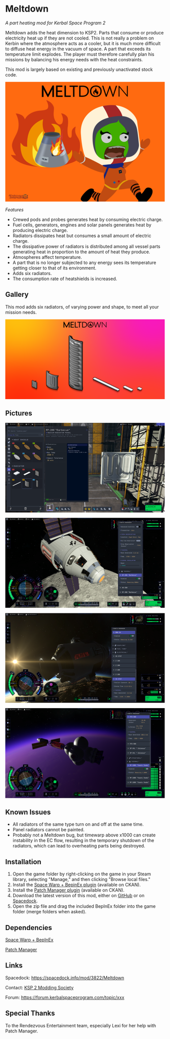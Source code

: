 # Meltdown
_A part heating mod for Kerbal Space Program 2_

Meltdown adds the heat dimension to KSP2. Parts that consume or produce electricity heat up if they are not cooled. This is not really a problem on Kerbin where the atmosphere acts as a cooler, but it is much more difficult to diffuse heat energy in the vacuum of space. A part that exceeds its temperature limit explodes.
The player must therefore carefully plan his missions by balancing his energy needs with the heat constraints.

This mod is largely based on existing and previously unactivated stock code.

![Meltdown banner](https://github.com/pasalvetti/meltdown/blob/main/Communication/Banner.png?raw=true)

*Features*
- Crewed pods and probes generates heat by consuming electric charge.
- Fuel cells, generators, engines and solar panels generates heat by producing electric charge.
- Radiators dissipates heat but consumes a small amount of electric charge.
- The dissipative power of radiators is distributed among all vessel parts generating heat in proportion to the amount of heat they produce.
- Atmospheres affect temperature.
- A part that is no longer subjected to any energy sees its temperature getting closer to that of its environment.
- Adds six radiators.
- The consumption rate of heatshields is increased.

## Gallery

This mod adds six radiators, of varying power and shape, to meet all your mission needs.

![Meltdown radiators](https://github.com/pasalvetti/meltdown/blob/main/Communication/Radiators.png?raw=true)

## Pictures

![Promo picture 1](https://github.com/pasalvetti/meltdown/blob/main/Communication/Promo01.png?raw=true)

![Promo picture 2](https://github.com/pasalvetti/meltdown/blob/main/Communication/Promo02.png?raw=true)

![Promo picture 3](https://github.com/pasalvetti/meltdown/blob/main/Communication/Promo03.png?raw=true)

![Promo picture 4](https://github.com/pasalvetti/meltdown/blob/main/Communication/Promo04.png?raw=true)

## Known Issues
- All radiators of the same type turn on and off at the same time.
- Panel radiators cannot be painted.
- Probably not a Meltdown bug, but timewarp above x1000 can create instability in the EC flow, resulting in the temporary shutdown of the radiators, which can lead to overheating parts being destroyed.

## Installation
1. Open the game folder by right-clicking on the game in your Steam library, selecting "Manage," and then clicking "Browse local files."
2. Install the [Space Warp + BepinEx plugin](https://spacedock.info/mod/3277/Space%20Warp%20+%20BepInEx) (available on CKAN).
3. Install the [Patch Manager plugin](https://spacedock.info/mod/3482/Patch%20Manager) (available on CKAN).
4. Download the latest version of this mod, either on [GitHub](https://github.com/pasalvetti/xxx/releases) or on [Spacedock](https://spacedock.info/mod/xxx).
5. Open the zip file and drag the included BepInEx folder into the game folder (merge folders when asked).

## Dependencies
[Space Warp + BepInEx](https://spacedock.info/mod/3277/Space%20Warp%20+%20BepInEx)

[Patch Manager](https://spacedock.info/mod/3482/Patch%20Manager)

## Links
Spacedock: https://spacedock.info/mod/3822/Meltdown

Contact: [KSP 2 Modding Society](https://discord.com/channels/1078696971088433153/1325942279260868728)

Forum: https://forum.kerbalspaceprogram.com/topic/xxx

## Special Thanks
To the Rendezvous Entertainment team, especially Lexi for her help with Patch Manager.
